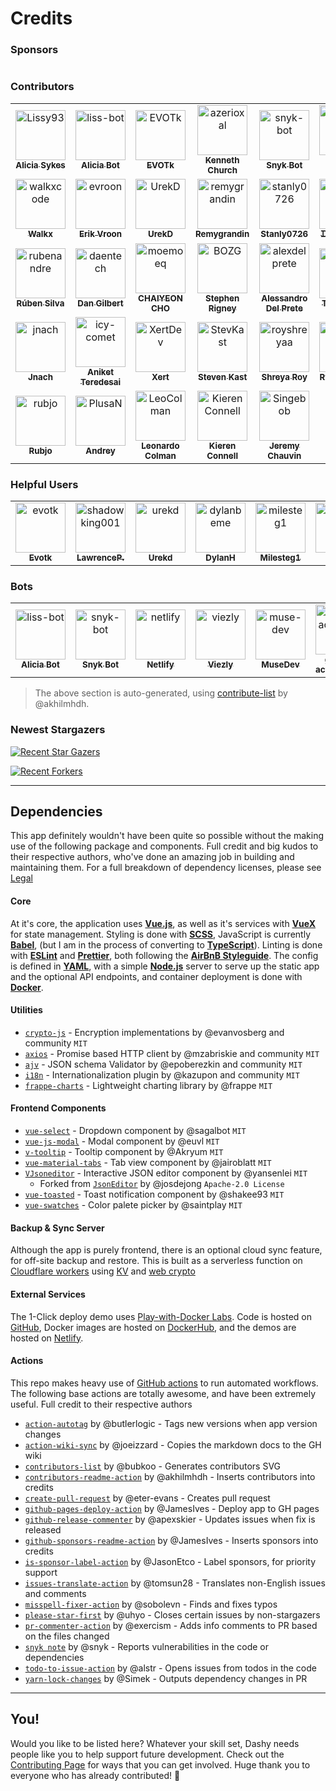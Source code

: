 # Credits

### Sponsors
<!-- readme: sponsors -start -->
<table>
</table>
<!-- readme: sponsors -end -->

### Contributors
<!-- readme: contributors -start -->
<table>
<tr>
    <td align="center">
        <a href="https://github.com/Lissy93">
            <img src="https://avatars.githubusercontent.com/u/1862727?v=4" width="80;" alt="Lissy93"/>
            <br />
            <sub><b>Alicia Sykes</b></sub>
        </a>
    </td>
    <td align="center">
        <a href="https://github.com/liss-bot">
            <img src="https://avatars.githubusercontent.com/u/87835202?v=4" width="80;" alt="liss-bot"/>
            <br />
            <sub><b>Alicia Bot</b></sub>
        </a>
    </td>
    <td align="center">
        <a href="https://github.com/EVOTk">
            <img src="https://avatars.githubusercontent.com/u/45015615?v=4" width="80;" alt="EVOTk"/>
            <br />
            <sub><b>EVOTk</b></sub>
        </a>
    </td>
    <td align="center">
        <a href="https://github.com/azerioxal">
            <img src="https://avatars.githubusercontent.com/u/5369885?v=4" width="80;" alt="azerioxal"/>
            <br />
            <sub><b>Kenneth Church</b></sub>
        </a>
    </td>
    <td align="center">
        <a href="https://github.com/snyk-bot">
            <img src="https://avatars.githubusercontent.com/u/19733683?v=4" width="80;" alt="snyk-bot"/>
            <br />
            <sub><b>Snyk Bot</b></sub>
        </a>
    </td>
    <td align="center">
        <a href="https://github.com/kashif-se">
            <img src="https://avatars.githubusercontent.com/u/5568138?v=4" width="80;" alt="kashif-se"/>
            <br />
            <sub><b>Kashif Sohail</b></sub>
        </a>
    </td></tr>
<tr>
    <td align="center">
        <a href="https://github.com/walkxcode">
            <img src="https://avatars.githubusercontent.com/u/71191962?v=4" width="80;" alt="walkxcode"/>
            <br />
            <sub><b>Walkx</b></sub>
        </a>
    </td>
    <td align="center">
        <a href="https://github.com/evroon">
            <img src="https://avatars.githubusercontent.com/u/11857441?v=4" width="80;" alt="evroon"/>
            <br />
            <sub><b>Erik Vroon</b></sub>
        </a>
    </td>
    <td align="center">
        <a href="https://github.com/UrekD">
            <img src="https://avatars.githubusercontent.com/u/38784343?v=4" width="80;" alt="UrekD"/>
            <br />
            <sub><b>UrekD</b></sub>
        </a>
    </td>
    <td align="center">
        <a href="https://github.com/remygrandin">
            <img src="https://avatars.githubusercontent.com/u/1934515?v=4" width="80;" alt="remygrandin"/>
            <br />
            <sub><b>Remygrandin</b></sub>
        </a>
    </td>
    <td align="center">
        <a href="https://github.com/stanly0726">
            <img src="https://avatars.githubusercontent.com/u/37040069?v=4" width="80;" alt="stanly0726"/>
            <br />
            <sub><b>Stanly0726</b></sub>
        </a>
    </td>
    <td align="center">
        <a href="https://github.com/onedr0p">
            <img src="https://avatars.githubusercontent.com/u/213795?v=4" width="80;" alt="onedr0p"/>
            <br />
            <sub><b>ᗪєνιη ᗷυнʟ</b></sub>
        </a>
    </td></tr>
<tr>
    <td align="center">
        <a href="https://github.com/rubenandre">
            <img src="https://avatars.githubusercontent.com/u/9402773?v=4" width="80;" alt="rubenandre"/>
            <br />
            <sub><b>Rúben Silva</b></sub>
        </a>
    </td>
    <td align="center">
        <a href="https://github.com/daentech">
            <img src="https://avatars.githubusercontent.com/u/358678?v=4" width="80;" alt="daentech"/>
            <br />
            <sub><b>Dan Gilbert</b></sub>
        </a>
    </td>
    <td align="center">
        <a href="https://github.com/moemoeq">
            <img src="https://avatars.githubusercontent.com/u/1808434?v=4" width="80;" alt="moemoeq"/>
            <br />
            <sub><b>CHAIYEON CHO</b></sub>
        </a>
    </td>
    <td align="center">
        <a href="https://github.com/BOZG">
            <img src="https://avatars.githubusercontent.com/u/6022344?v=4" width="80;" alt="BOZG"/>
            <br />
            <sub><b>Stephen Rigney</b></sub>
        </a>
    </td>
    <td align="center">
        <a href="https://github.com/alexdelprete">
            <img src="https://avatars.githubusercontent.com/u/7027842?v=4" width="80;" alt="alexdelprete"/>
            <br />
            <sub><b>Alessandro Del Prete</b></sub>
        </a>
    </td>
    <td align="center">
        <a href="https://github.com/tazboyz16">
            <img src="https://avatars.githubusercontent.com/u/12215340?v=4" width="80;" alt="tazboyz16"/>
            <br />
            <sub><b>Tazboyz16</b></sub>
        </a>
    </td></tr>
<tr>
    <td align="center">
        <a href="https://github.com/jnach">
            <img src="https://avatars.githubusercontent.com/u/33467747?v=4" width="80;" alt="jnach"/>
            <br />
            <sub><b>Jnach</b></sub>
        </a>
    </td>
    <td align="center">
        <a href="https://github.com/icy-comet">
            <img src="https://avatars.githubusercontent.com/u/50461557?v=4" width="80;" alt="icy-comet"/>
            <br />
            <sub><b>Aniket Teredesai</b></sub>
        </a>
    </td>
    <td align="center">
        <a href="https://github.com/XertDev">
            <img src="https://avatars.githubusercontent.com/u/16572811?v=4" width="80;" alt="XertDev"/>
            <br />
            <sub><b>Xert</b></sub>
        </a>
    </td>
    <td align="center">
        <a href="https://github.com/StevKast">
            <img src="https://avatars.githubusercontent.com/u/17804308?v=4" width="80;" alt="StevKast"/>
            <br />
            <sub><b>Steven Kast</b></sub>
        </a>
    </td>
    <td align="center">
        <a href="https://github.com/royshreyaa">
            <img src="https://avatars.githubusercontent.com/u/139828242?v=4" width="80;" alt="royshreyaa"/>
            <br />
            <sub><b>Shreya Roy</b></sub>
        </a>
    </td>
    <td align="center">
        <a href="https://github.com/turnrye">
            <img src="https://avatars.githubusercontent.com/u/701035?v=4" width="80;" alt="turnrye"/>
            <br />
            <sub><b>Ryan Turner</b></sub>
        </a>
    </td></tr>
<tr>
    <td align="center">
        <a href="https://github.com/rubjo">
            <img src="https://avatars.githubusercontent.com/u/42270947?v=4" width="80;" alt="rubjo"/>
            <br />
            <sub><b>Rubjo</b></sub>
        </a>
    </td>
    <td align="center">
        <a href="https://github.com/PlusaN">
            <img src="https://avatars.githubusercontent.com/u/61884717?v=4" width="80;" alt="PlusaN"/>
            <br />
            <sub><b>Andrey</b></sub>
        </a>
    </td>
    <td align="center">
        <a href="https://github.com/LeoColman">
            <img src="https://avatars.githubusercontent.com/u/1577251?v=4" width="80;" alt="LeoColman"/>
            <br />
            <sub><b>Leonardo Colman</b></sub>
        </a>
    </td>
    <td align="center">
        <a href="https://github.com/KierenConnell">
            <img src="https://avatars.githubusercontent.com/u/46445781?v=4" width="80;" alt="KierenConnell"/>
            <br />
            <sub><b>Kieren Connell</b></sub>
        </a>
    </td>
    <td align="center">
        <a href="https://github.com/Singebob">
            <img src="https://avatars.githubusercontent.com/u/24290044?v=4" width="80;" alt="Singebob"/>
            <br />
            <sub><b>Jeremy Chauvin</b></sub>
        </a>
    </td></tr>
</table>
<!-- readme: contributors -end -->


### Helpful Users
<!-- readme: EVOTk,shadowking001,UrekD,DylanBeMe,MilesTEG1,lu4t -start -->
<table>
<tr>
    <td align="center">
        <a href="https://github.com/evotk">
            <img src="https://avatars.githubusercontent.com/u/45015615?v=4" width="80;" alt="evotk"/>
            <br />
            <sub><b>Evotk</b></sub>
        </a>
    </td>
    <td align="center">
        <a href="https://github.com/shadowking001">
            <img src="https://avatars.githubusercontent.com/u/43928955?v=4" width="80;" alt="shadowking001"/>
            <br />
            <sub><b>LawrenceP.</b></sub>
        </a>
    </td>
    <td align="center">
        <a href="https://github.com/urekd">
            <img src="https://avatars.githubusercontent.com/u/38784343?v=4" width="80;" alt="urekd"/>
            <br />
            <sub><b>Urekd</b></sub>
        </a>
    </td>
    <td align="center">
        <a href="https://github.com/dylanbeme">
            <img src="https://avatars.githubusercontent.com/u/41838333?v=4" width="80;" alt="dylanbeme"/>
            <br />
            <sub><b>DylanH</b></sub>
        </a>
    </td>
    <td align="center">
        <a href="https://github.com/milesteg1">
            <img src="https://avatars.githubusercontent.com/u/29298312?v=4" width="80;" alt="milesteg1"/>
            <br />
            <sub><b>Milesteg1</b></sub>
        </a>
    </td>
    <td align="center">
        <a href="https://github.com/lu4t">
            <img src="https://avatars.githubusercontent.com/u/29571529?v=4" width="80;" alt="lu4t"/>
            <br />
            <sub><b>Lu4t</b></sub>
        </a>
    </td></tr>
</table>
<!-- readme: EVOTk,shadowking001,UrekD,DylanBeMe,MilesTEG1,lu4t -end -->

### Bots
<!-- readme: liss-bot,snyk-bot,netlify,viezly,muse-dev,bots -start -->
<table>
<tr>
    <td align="center">
        <a href="https://github.com/liss-bot">
            <img src="https://avatars.githubusercontent.com/u/87835202?v=4" width="80;" alt="liss-bot"/>
            <br />
            <sub><b>Alicia Bot</b></sub>
        </a>
    </td>
    <td align="center">
        <a href="https://github.com/snyk-bot">
            <img src="https://avatars.githubusercontent.com/u/19733683?v=4" width="80;" alt="snyk-bot"/>
            <br />
            <sub><b>Snyk Bot</b></sub>
        </a>
    </td>
    <td align="center">
        <a href="https://github.com/netlify">
            <img src="https://avatars.githubusercontent.com/u/7892489?v=4" width="80;" alt="netlify"/>
            <br />
            <sub><b>Netlify</b></sub>
        </a>
    </td>
    <td align="center">
        <a href="https://github.com/viezly">
            <img src="https://avatars.githubusercontent.com/u/78649443?v=4" width="80;" alt="viezly"/>
            <br />
            <sub><b>Viezly</b></sub>
        </a>
    </td>
    <td align="center">
        <a href="https://github.com/muse-dev">
            <img src="https://avatars.githubusercontent.com/u/42072939?v=4" width="80;" alt="muse-dev"/>
            <br />
            <sub><b>MuseDev</b></sub>
        </a>
    </td>
    <td align="center">
        <a href="https://github.com/github-actions[bot]">
            <img src="https://avatars.githubusercontent.com/in/15368?v=4" width="80;" alt="github-actions[bot]"/>
            <br />
            <sub><b>github-actions[bot]</b></sub>
        </a>
    </td></tr>
</table>
<!-- readme: liss-bot,snyk-bot,netlify,viezly,muse-dev,bots -end -->

> The above section is auto-generated, using [contribute-list](https://github.com/marketplace/actions/contribute-list) by @akhilmhdh.

### Newest Stargazers

[![Recent Star Gazers](https://reporoster.com/stars/dark/Lissy93/dashy)](https://github.com/Lissy93/dashy/stargazers)

[![Recent Forkers](https://reporoster.com/forks/dark/lissy93/dashy)](https://github.com/lissy93/dashy/network/members)

---

## Dependencies

This app definitely wouldn't have been quite so possible without the making use of the following package and components. Full credit and big kudos to their respective authors, who've done an amazing job in building and maintaining them. For a full breakdown of dependency licenses, please see [Legal](https://github.com/Lissy93/dashy/blob/master/.github/LEGAL.md)

#### Core
At it's core, the application uses [**Vue.js**](https://github.com/vuejs/vue), as well as it's services with [**VueX**](https://vuex.vuejs.org/) for state management. Styling is done with [**SCSS**](https://github.com/sass/sass), JavaScript is currently [**Babel**](https://github.com/babel/babel), (but I am in the process of converting to [**TypeScript**](https://github.com/Microsoft/TypeScript)). Linting is done with [**ESLint**](https://github.com/eslint/eslint) and [**Prettier**](https://prettier.io/), both following the [**AirBnB Styleguide**](https://github.com/airbnb/javascript). The config is defined in [**YAML**](https://github.com/yaml/yaml), with a simple [**Node.js**](https://github.com/nodejs/node) server to serve up the static app and the optional API endpoints, and container deployment is done with [**Docker**](https://www.docker.com/).

#### Utilities
- [`crypto-js`](https://github.com/brix/crypto-js) - Encryption implementations by @evanvosberg and community `MIT`
- [`axios`](https://github.com/axios/axios) - Promise based HTTP client by @mzabriskie and community `MIT`
- [`ajv`](https://github.com/ajv-validator/ajv) - JSON schema Validator by @epoberezkin and community `MIT`
- [`i18n`](https://github.com/kazupon/vue-i18n) - Internationalization plugin by @kazupon and community `MIT`
- [`frappe-charts`](https://github.com/frappe/charts) - Lightweight charting library by @frappe `MIT`

#### Frontend Components
- [`vue-select`](https://github.com/sagalbot/vue-select) - Dropdown component by @sagalbot `MIT`
- [`vue-js-modal`](https://github.com/euvl/vue-js-modal) - Modal component by @euvl `MIT`
- [`v-tooltip`](https://github.com/Akryum/v-tooltip) - Tooltip component by @Akryum `MIT`
- [`vue-material-tabs`](https://github.com/jairoblatt/vue-material-tabs) - Tab view component by @jairoblatt `MIT`
- [`VJsoneditor`](https://github.com/yansenlei/VJsoneditor) - Interactive JSON editor component by @yansenlei `MIT`
  - Forked from [`JsonEditor`](https://github.com/josdejong/jsoneditor) by @josdejong `Apache-2.0 License`
- [`vue-toasted`](https://github.com/shakee93/vue-toasted) - Toast notification component by @shakee93 `MIT`
- [`vue-swatches`](https://github.com/saintplay/vue-swatches) - Color palete picker by @saintplay `MIT`

#### Backup & Sync Server
Although the app is purely frontend, there is an optional cloud sync feature, for off-site backup and restore. This is built as a serverless function on [Cloudflare workers](https://workers.cloudflare.com/) using [KV](https://developers.cloudflare.com/workers/runtime-apis/kv) and [web crypto](https://developers.cloudflare.com/workers/runtime-apis/web-crypto)

#### External Services
The 1-Click deploy demo uses [Play-with-Docker Labs](https://play-with-docker.com/). Code is hosted on [GitHub](https://github.com), Docker images are hosted on [DockerHub](https://hub.docker.com/), and the demos are hosted on [Netlify](https://www.netlify.com/).

#### Actions
This repo makes heavy use of [GitHub actions](https://github.com/features/actions) to run automated workflows. The following base actions are totally awesome, and have been extremely useful. Full credit to their respective authors

- [`action-autotag`](https://github.com/butlerlogic/action-autotag) by @butlerlogic - Tags new versions when app version changes
- [`action-wiki-sync`](https://github.com/joeizzard/action-wiki-sync) by @joeizzard - Copies the markdown docs to the GH wiki
- [`contributors-list`](https://github.com/bubkoo/contributors-list) by @bubkoo - Generates contributors SVG
- [`contributors-readme-action`](https://github.com/akhilmhdh/contributors-readme-action) by @akhilmhdh - Inserts contributors into credits
- [`create-pull-request`](https://github.com/eter-evans/create-pull-request) by @eter-evans - Creates pull request
- [`github-pages-deploy-action`](https://github.com/JamesIves/github-pages-deploy-action) by @JamesIves - Deploy app to GH pages
- [`github-release-commenter`](https://github.com/apexskier/github-release-commenter) by @apexskier - Updates issues when fix is released
- [`github-sponsors-readme-action`](https://github.com/JamesIves/github-sponsors-readme-action) by @JamesIves - Inserts sponsors into credits
- [`is-sponsor-label-action`](https://github.com/JasonEtco/is-sponsor-label-action) by @JasonEtco - Label sponsors, for priority support
- [`issues-translate-action`](https://github.com/tomsun28/issues-translate-action) by @tomsun28 - Translates non-English issues and comments
- [`misspell-fixer-action`](https://github.com/sobolevn/misspell-fixer-action) by @sobolevn - Finds and fixes typos
- [`please-star-first`](https://github.com/uhyo/please-star-first) by @uhyo - Closes certain issues by non-stargazers
- [`pr-commenter-action`](https://github.com/exercism/pr-commenter-action) by @exercism - Adds info comments to PR based on the files changed
- [`snyk note`](https://github.com/snyk/actions/node) by @snyk - Reports vulnerabilities in the code or dependencies
- [`todo-to-issue-action`](https://github.com/alstr/todo-to-issue-action) by @alstr - Opens issues from todos in the code
- [`yarn-lock-changes`](https://github.com/Simek/yarn-lock-changes) by @Simek - Outputs dependency changes in PR

---

## You!
Would you like to be listed here? Whatever your skill set, Dashy needs people like you to help support future development. Check out the [Contributing Page](/docs/contributing.md) for ways that you can get involved. Huge thank you to everyone who has already contributed! 💖
